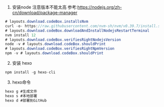 1. 安装node 注意版本不能太高 参考:https://nodejs.org/zh-cn/download/package-manager
```java
# layouts.download.codeBox.installsNvm
curl -o- https://raw.githubusercontent.com/nvm-sh/nvm/v0.39.7/install.sh | bash
# layouts.download.codeBox.downloadAndInstallNodejsRestartTerminal
nvm install 12
# layouts.download.codeBox.verifiesRightNodejsVersion
node -v # layouts.download.codeBox.shouldPrint
# layouts.download.codeBox.verifiesRightNpmVersion
npm -v # layouts.download.codeBox.shouldPrint
```
2. 安装 hexo
```java
npm install -g hexo-cli
```

3. hexo命令
```java
hexo g #生成文件
hexo s #本地部署
hexo d #部署到GitHub
```
